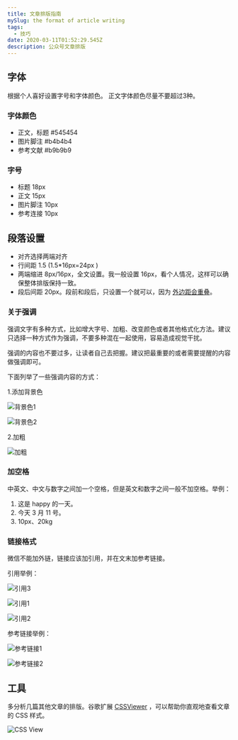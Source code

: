 ```yaml
---
title: 文章排版指南
mySlug: the format of article writing
tags:
  - 技巧
date: 2020-03-11T01:52:29.545Z
description: 公众号文章排版
---
```

## 字体

根据个人喜好设置字号和字体颜色。正文字体颜色尽量不要超过3种。

### 字体颜色 

- 正文，标题 #545454
- 图片脚注 #b4b4b4
- 参考文献 #b9b9b9

### 字号

- 标题 18px
- 正文 15px
- 图片脚注 10px
- 参考连接 10px

## 段落设置
- 对齐选择两端对齐
- 行间距 1.5 (1.5*16px=24px)
- 两端缩进 8px/16px，全文设置。我一般设置 16px，看个人情况，这样可以确保整体排版保持一致。
- 段后间距 20px。段前和段后，只设置一个就可以，因为 [外边距会重叠](https://developer.mozilla.org/zh-CN/docs/Web/CSS/CSS_Box_Model/Mastering_margin_collapsing)。

### 关于强调

强调文字有多种方式，比如增大字号、加粗、改变颜色或者其他格式化方法。建议只选择一种方式作为强调，不要多种混在一起使用，容易造成视觉干扰。

强调的内容也不要过多，让读者自己去把握。建议把最重要的或者需要提醒的内容做强调即可。

下面列举了一些强调内容的方式：

1.添加背景色

![背景色1](https://i.loli.net/2020/03/11/bZiHC3u1eAGUNLI.png)

![背景色2](https://i.loli.net/2020/03/11/Mr879Wzp6B25uHq.png)

2.加粗

![加粗](https://i.loli.net/2020/03/11/Vae2T4AlgxBNRJW.png)

### 加空格

中英文、中文与数字之间加一个空格，但是英文和数字之间一般不加空格。举例：

1. 这是 happy 的一天。
2. 今天 3 月 11 号。
3. 10px、20kg

###  链接格式

微信不能加外链，链接应该加引用，并在文末加参考链接。

引用举例：

![引用3](https://i.loli.net/2020/03/11/KnoG7kCDu32JeXR.png)

![引用1](https://i.loli.net/2020/03/11/MU9aKjpZufQJ5IF.png)

![引用2](https://i.loli.net/2020/03/11/la4LFI9gWOr5E7z.png)

参考链接举例：

![参考链接1](https://i.loli.net/2020/03/11/rETIuhAetDLFwi8.png)

![参考链接2](https://i.loli.net/2020/03/11/z1ZOVrGHTWJpfCs.png)

## 工具

多分析几篇其他文章的排版。谷歌扩展 [CSSViewer](https://chrome.google.com/webstore/detail/cssviewer/ggfgijbpiheegefliciemofobhmofgce) ，可以帮助你直观地查看文章的 CSS 样式。

![CSS View](https://i.loli.net/2020/03/11/mUVEMrKoyjOwWp9.png)